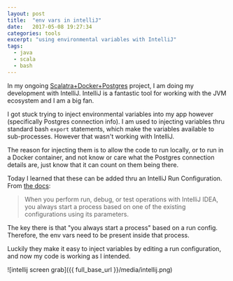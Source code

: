 ```yaml
---
layout: post
title:  "env vars in intelliJ"
date:   2017-05-08 19:27:34
categories: tools
excerpt: "using environmental variables with IntelliJ"
tags:
  - java
  - scala
  - bash
---
```


In my ongoing [Scalatra+Docker+Postgres](https://github.com/lombardo-chcg/scalatra-docker) project, I am doing my development with IntelliJ.  IntelliJ is a fantastic tool for working with the JVM ecosystem and I am a big fan.  

I got stuck trying to inject environmental variables into my app however (specifically Postgres connection info).  I am used to injecting variables thru standard bash `export` statements, which make the variables available to sub-processes.  However that wasn't working with IntelliJ.

The reason for injecting them is to allow the code to run locally, or to run in a Docker container, and not know or care what the Postgres connection details are, just know that it can count on them being there.  

Today I learned that these can be added thru an IntelliJ Run Configuration.  From [the docs](https://www.jetbrains.com/help/idea/2017.1/run-debug-configuration.html):

> When you perform run, debug, or test operations with IntelliJ IDEA, you always start a process based on one of the existing configurations using its parameters.

The key there is that "you always start a process" based on a run config.  Therefore, the env vars need to be present inside that process.

Luckily they make it easy to inject variables by editing a run configuration, and now my code is working as I intended.

![intellij screen grab]({{ full_base_url }}/media/intellij.png)
